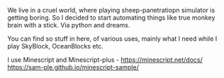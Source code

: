 We live in a cruel world, where playing sheep-panetratiopn simulator is getting boring. So I decided to start automating things like true monkey brain with a stick. Via python and dreams.

You can find so stuff in here, of various uses, mainly what I need while I play SkyBlock, OceanBlocks etc.

I use Minescript and Minescript-plus - 
https://minescript.net/docs/
https://sam-ple.github.io/minescript-sample/
